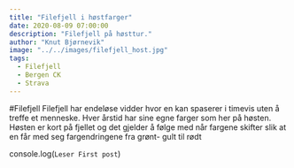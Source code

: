 ```yaml
---
title: "Filefjell i høstfarger"
date: 2020-08-09 07:00:00
description: "Filefjell på høsttur."
author: "Knut Bjørnevik"
image: "../../images/filefjell_host.jpg"
tags:
  - Filefjell
  - Bergen CK
  - Strava
---
```


#Filefjell 
Filefjell har endeløse vidder hvor en kan spaserer i timevis uten å treffe et menneske. Hver årstid har sine egne farger som her på høsten.
Høsten er kort på fjellet og det gjelder å følge med når fargene skifter slik at en får med seg fargendringene fra grønt- gult til rødt

console.log(`Leser First post`)